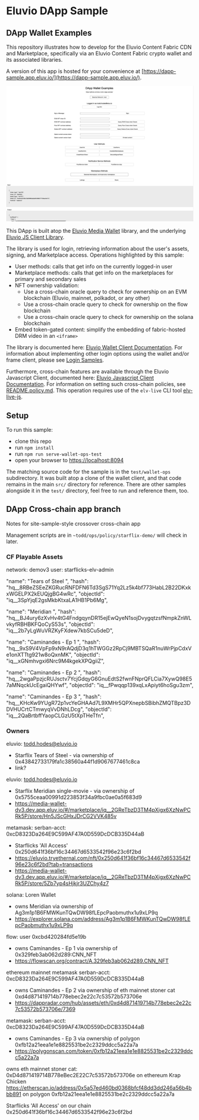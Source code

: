 
# Eluvio DApp Sample

## DApp Wallet Examples


This repository illustrates how to develop for the Eluvio Content Fabric CDN and Marketplace,
specifically via an Eluvio Content Fabric crypto wallet and its associated libraries.

A version of this app is hosted for your convenience at
[https://dapp-sample.app.eluv.io/](https://dapp-sample.app.eluv.io/).

![sample screenshot](images/dapp-sample-screenshot.png)

This DApp is built atop the [Eluvio Media Wallet](https://github.com/eluv-io/elv-media-wallet)
library, and the underlying [Eluvio JS Client Library](https://github.com/eluv-io/elv-client-js).

The library is used for login, retrieving information about the user's assets,
signing, and Marketplace access. Operations highlighted by this sample:
- User methods: calls that get info on the currently logged-in user
- Marketplace methods: calls that get info on the marketplaces for primary and secondary sales
- NFT ownership validation:
  - Use a cross-chain oracle query to check for ownership on an EVM blockchain (Eluvio, mainnet, polkadot, or any other)
  - Use a cross-chain oracle query to check for ownership on the flow blockchain
  - Use a cross-chain oracle query to check for ownership on the solana blockchain
- Embed token-gated content: simplify the embedding of fabric-hosted DRM video in an `<iframe>`

The library is documented here:
[Eluvio Wallet Client Documentation](https://eluv-io.github.io/elv-client-js/wallet-client/index.html).
For information about implementing other login options using the wallet and/or frame client, please see
[Login Samples](https://core.test.contentfabric.io/elv-media-wallet-client-test/test-login/).

Furthermore, cross-chain features are available through the Eluvio Javascript Client, documented here:
[Eluvio Javascript Client Documentation](https://eluv-io.github.io/elv-client-js/index.html).
For information on setting such cross-chain policies, see [README.policy.md](README.policy.md).
This operation requires use of the `elv-live` CLI tool [elv-live-js](https://github.com/eluv-io/elv-live-js).

## Setup

To run this sample:
- clone this repo
- run `npm install`
- run `npm run serve-wallet-ops-test`
- open your browser to [https://localhost:8094](https://localhost:8094)

The matching source code for the sample is in the `test/wallet-ops` subdirectory.  It was built atop a clone
of the wallet client, and that code remains in the main `src/` directory for reference.
There are other samples alongside it in the `test/` directory, feel free to run and reference them, too.


## DApp Cross-chain app branch

Notes for site-sample-style crossover cross-chain app

Management scripts are in `~todd/ops/policy/starflix-demo/` will check in later.

### CF Playable Assets

network: demov3
user: starflicks-elv-admin

"name": "Tears of Steel ",
"hash": "hq__8RBeZSEeZKGRucRNFDFN6Td3SgS71Yq2Lz5k4bf773HabL2B22DKxkxWGELPX2kEUQjgBG4wRc",
"objectId": "iq__3SpYjqE2gsMkbKtxaLA1HB1Pb6Mg",

"name": "Meridian ",
"hash": "hq__BJ4ury6zXvHv4tG4FndgqynDR15ejEwQyeN1sojDvygqtzsfNmpkZnWLvkyfRBHBKFQoCyS53s",
"objectId": "iq__2b7yLgWuVRZKyFXdew7kbSCu5deD",

"name": "Caminandes - Ep 1 ",
"hash": "hq__9xS9V4VpFp9xN9rAQdjD3q1hTWGGz2RpCj9MBTSQaR1nuWrPjpCdxVe1onXTTtg921w8oQxnMK",
"objectId": "iq__xGNmhvgxi6Nrc9M4kgekXPQgiiZ",

"name": "Caminandes - Ep 2 ",
"hash": "hq__2wgaPpzjcRUJsctv7YcjGdqyG6GnuEdtS2fwnFNprQFLCia7XywQ98E57aMNqckUcEgaiQHYwf",
"objectId": "iq__fPwqqp139xqLxApiyt6hoSgu3zm",

"name": "Caminandes - Ep 3 ",
"hash": "hq__KHcKw9YUgR72p1vcYeGHAAd7L9XMHr5QPXnepbSBibhZMQTBpz3DDVHUCrtCTmwyqVvDNhLDcg",
"objectId": "iq__2QaBrtbffYaopCLGzU5tXpTHeTfn",


### Owners

eluvio: todd.hodes@eluvio.io
- Starflix Tears of Steel - via ownership of 0x43842733179fa1c38560a44f1d9067677461c8ca
- link?
 
eluvio: todd.hodes@eluvio.io
- Starflix Meridian single-movie - via ownership of 0x5755ceaa00991d223853f34a9fbc0ae0a5f683d9
- https://media-wallet-dv3.dev.app.eluv.io/#/marketplace/iq__2GReTbzD3TM4pXigx6XzNwPCRk5P/store/Hn5JScGHxJDrCG2VVK485v

metamask: serban-acct: 0xcD8323Da264E9C599AF47A0D559DcDCB335D44aB
- Starflicks 'All Access' 0x250d641f36bf16c34467d6533542f96e23c6f2bd
- https://eluvio.tryethernal.com/nft/0x250d641f36bf16c34467d6533542f96e23c6f2bd?tab=transactions
- https://media-wallet-dv3.dev.app.eluv.io/#/marketplace/iq__2GReTbzD3TM4pXigx6XzNwPCRk5P/store/5Zb7yp4sHjkjr3UZChy4z7

solana: Loren Wallet
- owns Meridian  via ownership of Ag3m1p1B6FMWKunTQwDW98fLEpcPaobmuthx1u9xLP9q
- https://explorer.solana.com/address/Ag3m1p1B6FMWKunTQwDW98fLEpcPaobmuthx1u9xLP9q

flow: user 0xcbd420284fd5e19b
- owns Caminandes - Ep 1 via ownership of 0x329feb3ab062d289:CNN_NFT
- https://flowscan.org/contract/A.329feb3ab062d289.CNN_NFT
 
ethereum mainnet metamask serban-acct: 0xcD8323Da264E9C599AF47A0D559DcDCB335D44aB
- owns Caminandes - Ep 2  via ownership of eth mainnet stoner cat 0xd4d871419714b778ebec2e22c7c53572b573706e
- https://dappradar.com/hub/assets/eth/0xd4d871419714b778ebec2e22c7c53572b573706e/7369

metamask: serban-acct: 0xcD8323Da264E9C599AF47A0D559DcDCB335D44aB
- owns Caminandes - Ep 3  via ownership of polygon 0xfb12a21eea1e1e8825531be2c2329ddcc5a22a7a
- https://polygonscan.com/token/0xfb12a21eea1e1e8825531be2c2329ddcc5a22a7a

owns eth     mainnet stoner cat: 0xD4d871419714B778eBec2E22C7c53572b573706e 
on ethereum  Krap Chicken  https://etherscan.io/address/0x5a57ed460bd0368bfcf48dd3dd246a56b4bbb891
on polygon   0xfb12a21eea1e1e8825531be2c2329ddcc5a22a7a 

Starflicks 'All Access' on our chain 0x250d641f36bf16c34467d6533542f96e23c6f2bd


